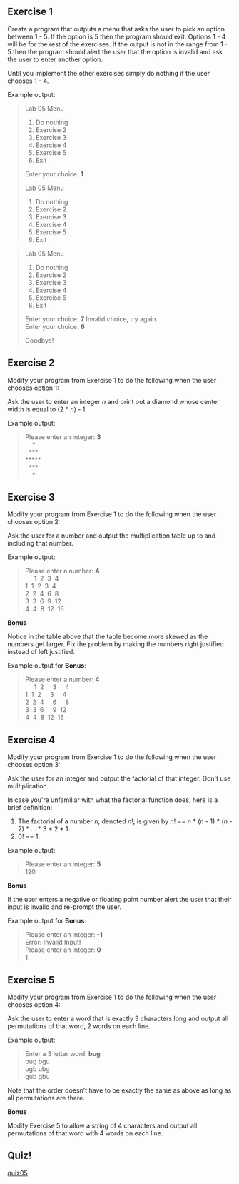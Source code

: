 Exercise 1
---

Create a program that outputs a menu that asks the user to pick an option between 1 - 5. If the option is 5 then the program should exit. Options 1 - 4 will be for the rest of the exercises. If the output is not in the range from 1 - 5 then the program should alert the user that the option is invalid and ask the user to enter another option.

Until you implement the other exercises simply do nothing if the user chooses 1 - 4.

Example output:

> Lab 05 Menu<br>
> 1. Do nothing<br>
> 2. Exercise 2<br>
> 3. Exercise 3<br>
> 4. Exercise 4<br>
> 5. Exercise 5<br>
> 6. Exit<br>
>
> Enter your choice: **1**
>
> Lab 05 Menu<br>
> 1. Do nothing<br>
> 2. Exercise 2<br>
> 3. Exercise 3<br>
> 4. Exercise 4<br>
> 5. Exercise 5<br>
> 6. Exit

> Lab 05 Menu<br>
> 1. Do nothing<br>
> 2. Exercise 2<br>
> 3. Exercise 3<br>
> 4. Exercise 4<br>
> 5. Exercise 5<br>
> 6. Exit<br>
>
> Enter your choice: **7**
> Invalid choice, try again.<br>
> Enter your choice: **6**
>
> Goodbye!

Exercise 2
---

Modify your program from Exercise 1 to do the following when the user chooses option 1:

Ask the user to enter an integer *n* and print out a diamond whose center width is equal to (2 \* *n*) - 1.

Example output:

> Please enter an integer: **3**<br>
> &nbsp;&nbsp;&nbsp;&nbsp;\*<br>
> &nbsp;&nbsp;\*\*\*<br>
> \*\*\*\*\*<br>
> &nbsp;&nbsp;\*\*\*<br>
> &nbsp;&nbsp;&nbsp;&nbsp;\*<br>


Exercise 3
---

Modify your program from Exercise 1 to do the following when the user chooses option 2:

Ask the user for a number and output the multiplication table up to and including that number.

Example output:

> Please enter a number: **4**<br>
> &nbsp;&nbsp;&nbsp;&nbsp;&nbsp;1&nbsp;&nbsp;2&nbsp;&nbsp;3&nbsp;&nbsp;4<br>
> 1&nbsp;&nbsp;1&nbsp;&nbsp;2&nbsp;&nbsp;3&nbsp;&nbsp;4<br>
> 2&nbsp;&nbsp;2&nbsp;&nbsp;4&nbsp;&nbsp;6&nbsp;&nbsp;8<br>
> 3&nbsp;&nbsp;3&nbsp;&nbsp;6&nbsp;&nbsp;9&nbsp;&nbsp;12<br>
> 4&nbsp;&nbsp;4&nbsp;&nbsp;8&nbsp;&nbsp;12&nbsp;&nbsp;16<br>

**Bonus**

Notice in the table above that the table become more skewed as the numbers get larger. Fix the problem by making the numbers right justified instead of left justified.

Example output for **Bonus**:
> Please enter a number: **4**<br>
> &nbsp;&nbsp;&nbsp;&nbsp;&nbsp;1&nbsp;&nbsp;2&nbsp;&nbsp;&nbsp;&nbsp;&nbsp;3&nbsp;&nbsp;&nbsp;&nbsp;&nbsp;4<br>
> 1&nbsp;&nbsp;1&nbsp;&nbsp;2&nbsp;&nbsp;&nbsp;&nbsp;&nbsp;3&nbsp;&nbsp;&nbsp;&nbsp;&nbsp;4<br>
> 2&nbsp;&nbsp;2&nbsp;&nbsp;4&nbsp;&nbsp;&nbsp;&nbsp;&nbsp;6&nbsp;&nbsp;&nbsp;&nbsp;&nbsp;8<br>
> 3&nbsp;&nbsp;3&nbsp;&nbsp;6&nbsp;&nbsp;&nbsp;&nbsp;&nbsp;9&nbsp;&nbsp;12<br>
> 4&nbsp;&nbsp;4&nbsp;&nbsp;8&nbsp;&nbsp;12&nbsp;&nbsp;16<br>

Exercise 4
---

Modify your program from Exercise 1 to do the following when the user chooses option 3:

Ask the user for an integer and output the factorial of that integer. Don't use multiplication.

In case you're unfamiliar with what the factorial function does, here is a brief definition:<br>
1. The factorial of a number *n*, denoted *n*!, is given by *n*! == *n* \* (*n* - 1) \* (*n* - 2) \* ... \* 3 \* 2 \* 1.<br>
2. 0! == 1.<br>

Example output:

> Please enter an integer: **5**<br>
> 120

**Bonus**

If the user enters a negative or floating point number alert the user that their input is invalid and re-prompt the user.

Example output for **Bonus**:

> Please enter an integer: **-1**<br>
> Error: Invalid Input!<br>
> Please enter an integer: **0**<br>
> 1

Exercise 5
---

Modify your program from Exercise 1 to do the following when the user chooses option 4:

Ask the user to enter a word that is exactly 3 characters long and output all permutations of that word, 2 words on each line.

Example output:

> Enter a 3 letter word: **bug**<br>
> bug bgu<br> 
> ugb ubg<br>
> gub gbu 

Note that the order doesn't have to be exactly the same as above as long as all permutations are there.

**Bonus**

Modify Exercise 5 to allow a string of 4 characters and output all permutations of that word with 4 words on each line.

Quiz!
---
[quiz05](https://goo.gl/forms/NWbZ5G4ZiYieqh2B3)


